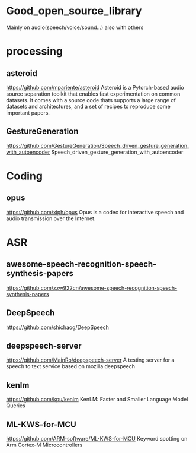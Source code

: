 # Good_open_source_library
Mainly on audio(speech/voice/sound...) also with others

# processing
## asteroid
 https://github.com/mpariente/asteroid
 Asteroid is a Pytorch-based audio source separation toolkit that enables fast experimentation on common datasets. It comes with a source code thats supports a large range of datasets and architectures, and a set of recipes to reproduce some important papers.

## GestureGeneration
https://github.com/GestureGeneration/Speech_driven_gesture_generation_with_autoencoder
Speech_driven_gesture_generation_with_autoencoder


# Coding
## opus
https://github.com/xiph/opus
Opus is a codec for interactive speech and audio transmission over the Internet.

# ASR
## awesome-speech-recognition-speech-synthesis-papers
https://github.com/zzw922cn/awesome-speech-recognition-speech-synthesis-papers

## DeepSpeech
https://github.com/shichaog/DeepSpeech

## deepspeech-server
https://github.com/MainRo/deepspeech-server
A testing server for a speech to text service based on mozilla deepspeech 

## kenlm
https://github.com/kpu/kenlm
KenLM: Faster and Smaller Language Model Queries 

## ML-KWS-for-MCU
https://github.com/ARM-software/ML-KWS-for-MCU
Keyword spotting on Arm Cortex-M Microcontrollers 



